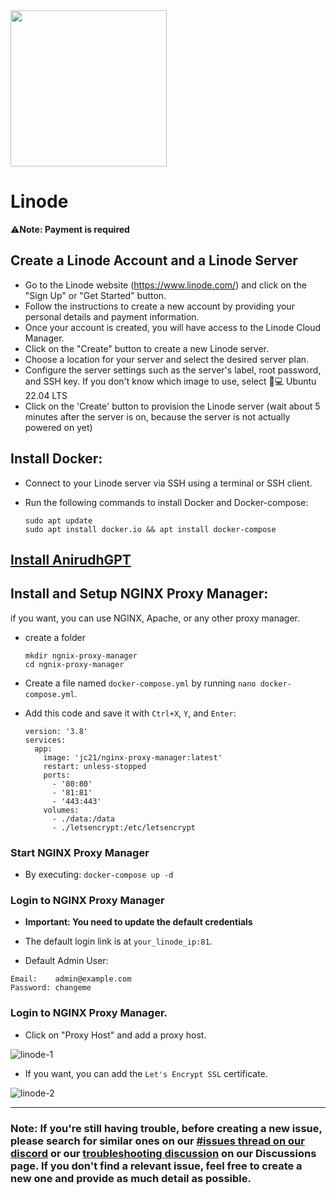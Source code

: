 <img src="https://github.com/techwithanirudh/chatgpt-clone/assets/32828263/d6e430db-518a-4779-83d3-a2d177907df1" width="250">

# Linode 

⚠️**Note: Payment is required**

## Create a Linode Account and a Linode Server
- Go to the Linode website (https://www.linode.com/) and click on the "Sign Up" or "Get Started" button.
- Follow the instructions to create a new account by providing your personal details and payment information.
- Once your account is created, you will have access to the Linode Cloud Manager.
- Click on the "Create" button to create a new Linode server.
- Choose a location for your server and select the desired server plan.
- Configure the server settings such as the server's label, root password, and SSH key. If you don't know which image to use, select 🐧💻 Ubuntu 22.04 LTS
- Click on the 'Create' button to provision the Linode server (wait about 5 minutes after the server is on, because the server is not actually powered on yet)

## Install Docker:
- Connect to your Linode server via SSH using a terminal or SSH client.
- Run the following commands to install Docker and Docker-compose:
  
  ```
  sudo apt update
  sudo apt install docker.io && apt install docker-compose
  ```
## [Install AnirudhGPT](../install/docker_install.md)

## Install and Setup NGINX Proxy Manager:

if you want, you can use NGINX, Apache, or any other proxy manager.

- create a folder 
  
  ```
  mkdir ngnix-proxy-manager
  cd ngnix-proxy-manager
  ```

- Create a file named `docker-compose.yml` by running `nano docker-compose.yml`.

- Add this code and save it with `Ctrl+X`, `Y`, and `Enter`:

  ```
  version: '3.8'
  services:
    app:
      image: 'jc21/nginx-proxy-manager:latest'
      restart: unless-stopped
      ports:
        - '80:80'
        - '81:81'
        - '443:443'
      volumes:
        - ./data:/data
        - ./letsencrypt:/etc/letsencrypt
  ```

### Start NGINX Proxy Manager
 
 - By executing: `docker-compose up -d`
  
### Login to NGINX Proxy Manager
  - **Important: You need to update the default credentials**

  - The default login link is at `your_linode_ip:81`.

  - Default Admin User:

 ```
Email:    admin@example.com
Password: changeme
 ```

### Login to NGINX Proxy Manager.
  - Click on "Proxy Host" and add a proxy host.
    
![linode-1](https://github.com/techwithanirudh/chatgpt-clone/assets/32828263/798014ce-6e71-4e1f-9637-3f5f2a7fe402)


- If you want, you can add the `Let's Encrypt SSL` certificate.
  
![linode-2](https://github.com/techwithanirudh/chatgpt-clone/assets/32828263/5bd03be9-1e72-4801-8694-db2c540a2833)


---

### Note: If you're still having trouble, before creating a new issue, please search for similar ones on our [#issues thread on our discord](https://discord.gg/weqZFtD9C4) or our [troubleshooting discussion](https://github.com/techwithanirudh/chatgpt-clone/discussions/categories/troubleshooting) on our Discussions page. If you don't find a relevant issue, feel free to create a new one and provide as much detail as possible.
